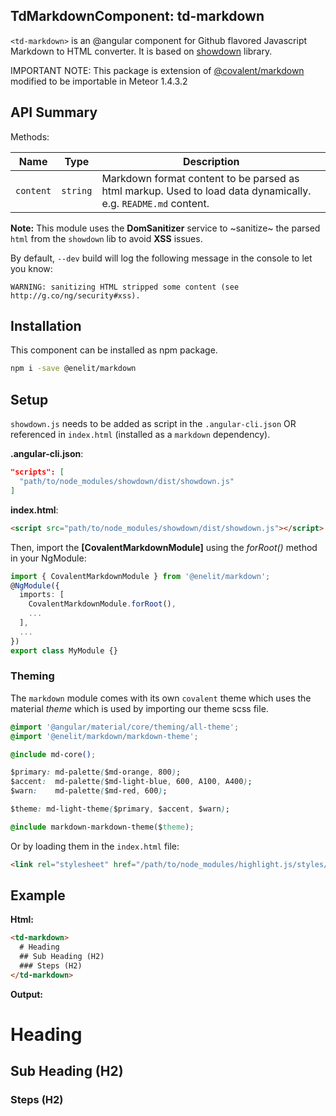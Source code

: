 ## TdMarkdownComponent: td-markdown

`<td-markdown>` is an @angular component for Github flavored Javascript Markdown to HTML converter. It is based on [showdown](https://github.com/showdownjs/showdown/) library.

IMPORTANT NOTE: This package is extension of [@covalent/markdown](https://www.npmjs.com/package/@covalent/markdown) modified to be importable in Meteor 1.4.3.2

## API Summary

Methods:

| Name | Type | Description |
| --- | --- | --- |
| `content` | `string` | Markdown format content to be parsed as html markup. Used to load data dynamically. e.g. `README.md` content.

**Note:** This module uses the **DomSanitizer** service to ~sanitize~ the parsed `html` from the `showdown` lib to avoid **XSS** issues.

By default, `--dev` build will log the following message in the console to let you know:

`WARNING: sanitizing HTML stripped some content (see http://g.co/ng/security#xss).`

## Installation

This component can be installed as npm package.

```bash
npm i -save @enelit/markdown
```

## Setup

`showdown.js` needs to be added as script in the `.angular-cli.json` OR referenced in `index.html` (installed as a `markdown` dependency).

**.angular-cli.json**:

```json
"scripts": [
  "path/to/node_modules/showdown/dist/showdown.js"
]
```

**index.html**:

```html
<script src="path/to/node_modules/showdown/dist/showdown.js"></script>
```

Then, import the **[CovalentMarkdownModule]** using the *forRoot()* method in your NgModule:

```typescript
import { CovalentMarkdownModule } from '@enelit/markdown';
@NgModule({
  imports: [
    CovalentMarkdownModule.forRoot(),
    ...
  ],
  ...
})
export class MyModule {}
```

### Theming

The `markdown` module comes with its own `covalent` theme which uses the material *theme* which is used by importing our theme scss file.

```css
@import '@angular/material/core/theming/all-theme';
@import '@enelit/markdown/markdown-theme';

@include md-core();

$primary: md-palette($md-orange, 800);
$accent:  md-palette($md-light-blue, 600, A100, A400);
$warn:    md-palette($md-red, 600);

$theme: md-light-theme($primary, $accent, $warn);

@include markdown-markdown-theme($theme);
```

Or by loading them in the `index.html` file:

```html
<link rel="stylesheet" href="/path/to/node_modules/highlight.js/styles/vs.css">
```

## Example

**Html:**

```html
<td-markdown>
  # Heading 
  ## Sub Heading (H2)
  ### Steps (H2)
</td-markdown>
```

**Output:**

# Heading 
## Sub Heading (H2)
### Steps (H2)

